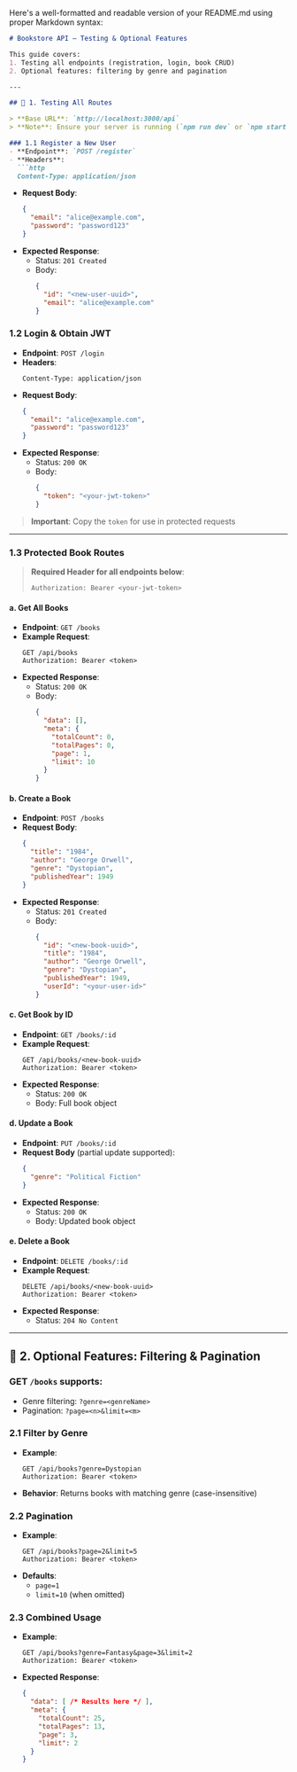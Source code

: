 Here's a well-formatted and readable version of your README.md using proper Markdown syntax:

```markdown
# Bookstore API — Testing & Optional Features

This guide covers:
1. Testing all endpoints (registration, login, book CRUD)
2. Optional features: filtering by genre and pagination

---

## 🧪 1. Testing All Routes

> **Base URL**: `http://localhost:3000/api`  
> **Note**: Ensure your server is running (`npm run dev` or `npm start`)

### 1.1 Register a New User
- **Endpoint**: `POST /register`
- **Headers**:
  ```http
  Content-Type: application/json
  ```
- **Request Body**:
  ```json
  {
    "email": "alice@example.com",
    "password": "password123"
  }
  ```
- **Expected Response**:
  - Status: `201 Created`
  - Body:
    ```json
    {
      "id": "<new-user-uuid>",
      "email": "alice@example.com"
    }
    ```

### 1.2 Login & Obtain JWT
- **Endpoint**: `POST /login`
- **Headers**:
  ```http
  Content-Type: application/json
  ```
- **Request Body**:
  ```json
  {
    "email": "alice@example.com",
    "password": "password123"
  }
  ```
- **Expected Response**:
  - Status: `200 OK`
  - Body:
    ```json
    {
      "token": "<your-jwt-token>"
    }
    ```
> **Important**: Copy the `token` for use in protected requests

---

### 1.3 Protected Book Routes
> **Required Header for all endpoints below**:
> ```http
> Authorization: Bearer <your-jwt-token>
> ```

#### a. Get All Books
- **Endpoint**: `GET /books`
- **Example Request**:
  ```http
  GET /api/books
  Authorization: Bearer <token>
  ```
- **Expected Response**:
  - Status: `200 OK`
  - Body:
    ```json
    {
      "data": [],
      "meta": {
        "totalCount": 0,
        "totalPages": 0,
        "page": 1,
        "limit": 10
      }
    }
    ```

#### b. Create a Book
- **Endpoint**: `POST /books`
- **Request Body**:
  ```json
  {
    "title": "1984",
    "author": "George Orwell",
    "genre": "Dystopian",
    "publishedYear": 1949
  }
  ```
- **Expected Response**:
  - Status: `201 Created`
  - Body:
    ```json
    {
      "id": "<new-book-uuid>",
      "title": "1984",
      "author": "George Orwell",
      "genre": "Dystopian",
      "publishedYear": 1949,
      "userId": "<your-user-id>"
    }
    ```

#### c. Get Book by ID
- **Endpoint**: `GET /books/:id`
- **Example Request**:
  ```http
  GET /api/books/<new-book-uuid>
  Authorization: Bearer <token>
  ```
- **Expected Response**:
  - Status: `200 OK`
  - Body: Full book object

#### d. Update a Book
- **Endpoint**: `PUT /books/:id`
- **Request Body** (partial update supported):
  ```json
  {
    "genre": "Political Fiction"
  }
  ```
- **Expected Response**:
  - Status: `200 OK`
  - Body: Updated book object

#### e. Delete a Book
- **Endpoint**: `DELETE /books/:id`
- **Example Request**:
  ```http
  DELETE /api/books/<new-book-uuid>
  Authorization: Bearer <token>
  ```
- **Expected Response**:
  - Status: `204 No Content`

---

## 🔎 2. Optional Features: Filtering & Pagination

### GET `/books` supports:
- Genre filtering: `?genre=<genreName>`
- Pagination: `?page=<n>&limit=<m>`

### 2.1 Filter by Genre
- **Example**:
  ```http
  GET /api/books?genre=Dystopian
  Authorization: Bearer <token>
  ```
- **Behavior**: Returns books with matching genre (case-insensitive)

### 2.2 Pagination
- **Example**:
  ```http
  GET /api/books?page=2&limit=5
  Authorization: Bearer <token>
  ```
- **Defaults**: 
  - `page=1` 
  - `limit=10` (when omitted)

### 2.3 Combined Usage
- **Example**:
  ```http
  GET /api/books?genre=Fantasy&page=3&limit=2
  Authorization: Bearer <token>
  ```
- **Expected Response**:
  ```json
  {
    "data": [ /* Results here */ ],
    "meta": {
      "totalCount": 25,
      "totalPages": 13,
      "page": 3,
      "limit": 2
    }
  }
  ```
```

